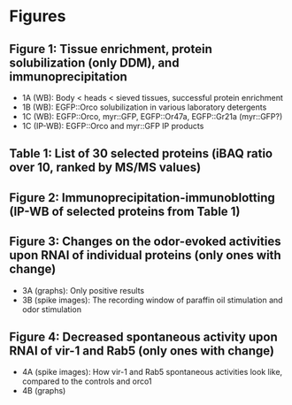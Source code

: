 # Figures
## Figure 1: Tissue enrichment, protein solubilization (only DDM), and immunoprecipitation
* 1A (WB): Body < heads < sieved tissues, successful protein enrichment
* 1B (WB): EGFP::Orco solubilization in various laboratory detergents
* 1C (WB): EGFP::Orco, myr::GFP, EGFP::Or47a, EGFP::Gr21a (myr::GFP?)
* 1C (IP-WB): EGFP::Orco and myr::GFP IP products

## Table 1: List of 30 selected proteins (iBAQ ratio over 10, ranked by MS/MS values)

## Figure 2: Immunoprecipitation-immunoblotting (IP-WB of selected proteins from Table 1)

## Figure 3: Changes on the odor-evoked activities upon RNAI of individual proteins (only ones with change)
* 3A (graphs): Only positive results
* 3B (spike images): The recording window of paraffin oil stimulation and odor stimulation

## Figure 4: Decreased spontaneous activity upon RNAI of vir-1 and Rab5 (only ones with change)
* 4A (spike images): How vir-1 and Rab5 spontaneous activities look like, compared to the controls and orco1
* 4B (graphs)
